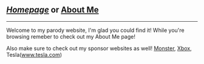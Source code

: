 ## [_Homepage_](/README.md) or [About Me](/final.md)
***
Welcome to my parody website, I'm glad you could find it!
While you're browsing remeber to check out my About Me page!

Also make sure to check out my sponsor websites as well!
[Monster](https://www.monsterenergy.com), [Xbox](www.xbox.com), Tesla(www.tesla.com)

